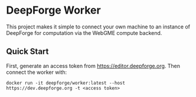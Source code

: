 # DeepForge Worker
This project makes it simple to connect your own machine to an instance of DeepForge for computation via the WebGME compute backend.

## Quick Start
First, generate an access token from https://editor.deepforge.org. Then connect the worker with:
```
docker run -it deepforge/worker:latest --host https://dev.deepforge.org -t <access token>
```
